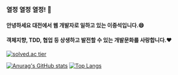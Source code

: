 ### 열정 열정 열정! 💪
#### 안녕하세요 대전에서 웹 개발자로 일하고 있는 이중석입니다.😄

#### 객체지향, TDD, 협업 등 상생하고 발전할 수 있는 개발문화를 사랑합니다.❤️


[![solved.ac tier](http://mazassumnida.wtf/api/generate_badge?boj=devmiddlestone)](https://solved.ac/devmiddlestone)

[![Anurag's GitHub stats](https://github-readme-stats.vercel.app/api?username=JoongSeokD)](https://github.com/anuraghazra/github-readme-stats)
[![Top Langs](https://github-readme-stats.vercel.app/api/top-langs/?username=JoongSeokD&layout=compact)](https://github.com/anuraghazra/github-readme-stats)

<!--
**JoongSeokD/JoongSeokD** is a ✨ _special_ ✨ repository because its `README.md` (this file) appears on your GitHub profile.

Here are some ideas to get you started:

- 🔭 I’m currently working on ...
- 🌱 I’m currently learning ...
- 👯 I’m looking to collaborate on ...
- 🤔 I’m looking for help with ...
- 💬 Ask me about ...
- 📫 How to reach me: ...
- 😄 Pronouns: ...
- ⚡ Fun fact: ...
-->
